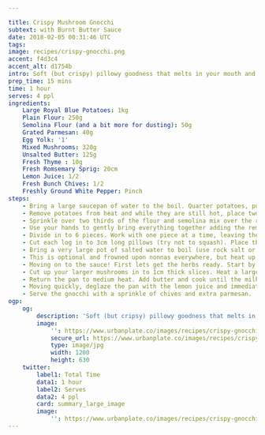 ```yaml
---

title: Crispy Mushroom Gnocchi
subtext: with Burnt Butter Sauce
date: 2018-02-05 00:31:46 UTC
tags:
image: recipes/crispy-gnocchi.png
accent: f4d3c4
accent_alt: d1754b
intro: Soft (but crispy) pillowy goodness that melts in your mouth and pops with fresh herbs, with a smooth burnt butter sauce to round things up. Mushrooms provide a perfect balance and that good hit of umami that fills you up.
prep_time: 15 mins
time: 1 hour
serves: 4 ppl
ingredients:
    Large Royal Blue Potatoes: 1kg
    Plain Flour: 250g
    Semolina Flour (and a bit more for dusting): 50g
    Grated Parmesan: 40g
    Egg Yolk: '1'
    Mixed Mushrooms: 320g
    Unsalted Butter: 125g
    Fresh Thyme : 10g
    Fresh Romsemary Sprig: 20cm
    Lemon Juice: 1/2
    Fresh Bunch Chives: 1/2
    Freshly Ground White Pepper: Pinch
steps:
    - Bring a large saucepan of water to the boil. Quarter potatoes, put in to a steaming basket and place on top of the pot. Cover and allow to steam until potatoes are cooked through (about 20 mins).
    - Remove potatoes from heat and while they are still hot, place two pieces of potato in to a ricer and press directly on to a clean bench dusted with semolina. Discard the left over skin in the ricer and repeat with the remaining potatoes.
    - Sprinkle over two thirds of the flour and semolina mix over the riced potatoes, followed by the parmesan and egg yolk. Season well with salt and a good pinch of white pepper.
    - Use your hands to gently bring everything together adding the remaining flour and semolina as you go. Once all the flour has been added, briefly knead to create a soft dough.
    - Divide in to 6 pieces. Work with one piece at a time, leaving the remainder covered with a tea towel. Roll out each piece in to a log about 1.5cm in diameter, lightly dust the log with semolina and repeat.
    - Cut each log in to 3cm long pillows (try not to squash). Place the gnocchi in a single layer on a semolina dusted tray, roll to coat in the semolina and set aside until ready to cook.
    - Bring a very large pot of salted water to boil (use rock salt or cheap stuff). Gently stir the water in to a slow moving whirl pool. Using a slotted spoon, lower spoonfuls of gnocchi in to the water. Cook until gnochi begins to float, then use your slotted spoon to carefully scoop the cooked gnochhi in to a heat-proof bowl. Repeat with remaining gnocchi.
    - This is optional and frowned upon nonnas everywhere, but heat up a large pan to medium-high heat and add some butter. Add small batches of your gnocchi to the pan and make a crisp layer. Once crisped up set aside.
    - Moving on to the sauce! First lets get the herbs ready. Start by roughly chopping your fresh thyme and rosemary. Fineley slice the chives.
    - Cut up your larger mushrooms in to 1cm thick slices. Heat a large frying pan to medium-high heat. Add half the mushrooms to the pan and dry-fry until lightly coloured and wilted. Transfer to a bowl and repeat with the remaining mushrooms. Season the cooked mushrooms with a sprinkle of salt/cracked pepper.
    - Return the pan to medium heat. Add butter and cook until the milk solides just begin to brown, then add the thyme and rosemary with a good pinch of salt/pepper. Cook until the butter is very a dark brown (burnt) and the herbs are a deep green and crisp (but not burnt).
    - Moving quickly, deglaze the pan with the lemon juice and immediately cover with a lid as shit gon' get real as this will start splashing everywhere. As soon as the pan settles, quickly add the cooked gnocchi and mushrooms. Gently toss to evenly coat.
    - Serve the gnocchi with a sprinkle of chives and extra parmesan.
ogp:
    og:
        description: 'Soft (but cripsy) pillowy goodness that melts in your mouth and pops with fresh herbs, with a smooth burnt butter sauce to round things up. Mushrooms provide a perfect balance and that good hit of umami that fills you up.'
        image:
            '': https://www.urbanplate.co/images/recipes/crispy-gnocchi-share.jpg
            secure_url: https://www.urbanplate.co/images/recipes/crispy-gnocchi-share.jpg
            type: image/jpg
            width: 1200
            height: 630
    twitter:
        label1: Total Time
        data1: 1 hour
        label2: Serves
        data2: 4 ppl
        card: summary_large_image
        image:
            '': https://www.urbanplate.co/images/recipes/crispy-gnocchi-share.jpg
---
```

